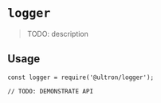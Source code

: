 # `logger`

> TODO: description

## Usage

```
const logger = require('@ultron/logger');

// TODO: DEMONSTRATE API
```
